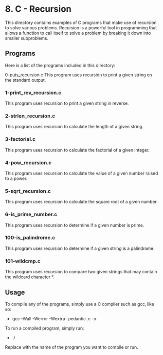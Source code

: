 # 8. C - Recursion

This directory contains examples of C programs that make use of recursion to solve various problems. Recursion is a powerful tool in programming that allows a function to call itself to solve a problem by breaking it down into smaller subproblems.

## Programs

Here is a list of the programs included in this directory:

0-puts_recursion.c
This program uses recursion to print a given string on the standard output.

### 1-print_rev_recursion.c
This program uses recursion to print a given string in reverse.

### 2-strlen_recursion.c
This program uses recursion to calculate the length of a given string.

### 3-factorial.c
This program uses recursion to calculate the factorial of a given integer.

### 4-pow_recursion.c
This program uses recursion to calculate the value of a given number raised to a power.

### 5-sqrt_recursion.c
This program uses recursion to calculate the square root of a given number.

### 6-is_prime_number.c
This program uses recursion to determine if a given number is prime.

### 100-is_palindrome.c
This program uses recursion to determine if a given string is a palindrome.

### 101-wildcmp.c
This program uses recursion to compare two given strings that may contain the wildcard character *.

## Usage

To compile any of the programs, simply use a C compiler such as gcc, like so:
+ gcc -Wall -Werror -Wextra -pedantic <program-name>.c -o <program-name>

To run a compiled program, simply run:
+ ./<program-name>

Replace <program-name> with the name of the program you want to compile or run.
